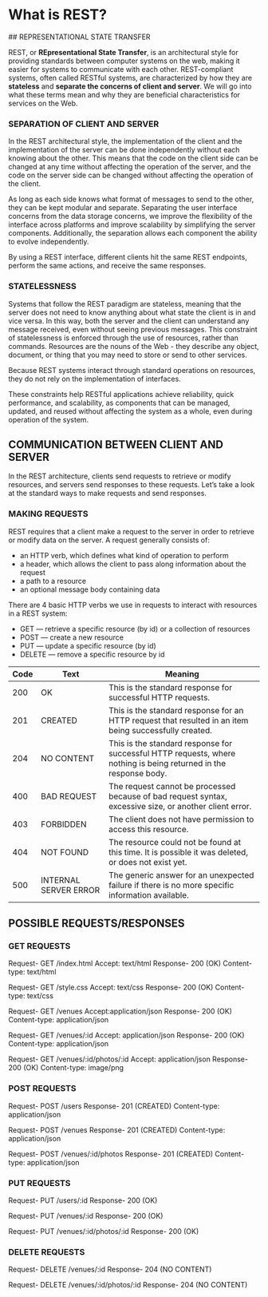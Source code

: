 # What is REST?

## REPRESENTATIONAL STATE TRANSFER

REST, or **REpresentational State Transfer**, is an architectural style for providing standards between computer systems on the web, making it easier for systems to communicate with each other. REST-compliant systems, often called RESTful systems, are characterized by how they are **stateless** and **separate the concerns of client and server**. We will go into what these terms mean and why they are beneficial characteristics for services on the Web.

### SEPARATION OF CLIENT AND SERVER

In the REST architectural style, the implementation of the client and the implementation of the server can be done independently without each knowing about the other. This means that the code on the client side can be changed at any time without affecting the operation of the server, and the code on the server side can be changed without affecting the operation of the client.

As long as each side knows what format of messages to send to the other, they can be kept modular and separate. Separating the user interface concerns from the data storage concerns, we improve the flexibility of the interface across platforms and improve scalability by simplifying the server components. Additionally, the separation allows each component the ability to evolve independently.

By using a REST interface, different clients hit the same REST endpoints, perform the same actions, and receive the same responses.

### STATELESSNESS

Systems that follow the REST paradigm are stateless, meaning that the server does not need to know anything about what state the client is in and vice versa. In this way, both the server and the client can understand any message received, even without seeing previous messages. This constraint of statelessness is enforced through the use of resources, rather than commands. Resources are the nouns of the Web - they describe any object, document, or thing that you may need to store or send to other services.

Because REST systems interact through standard operations on resources, they do not rely on the implementation of interfaces.

These constraints help RESTful applications achieve reliability, quick performance, and scalability, as components that can be managed, updated, and reused without affecting the system as a whole, even during operation of the system.

## COMMUNICATION BETWEEN CLIENT AND SERVER

In the REST architecture, clients send requests to retrieve or modify resources, and servers send responses to these requests. Let’s take a look at the standard ways to make requests and send responses.

### MAKING REQUESTS

REST requires that a client make a request to the server in order to retrieve or modify data on the server. A request generally consists of:

- an HTTP verb, which defines what kind of operation to perform
- a header, which allows the client to pass along information about the request
- a path to a resource
- an optional message body containing data

There are 4 basic HTTP verbs we use in requests to interact with resources in a REST system:

- GET — retrieve a specific resource (by id) or a collection of resources
- POST — create a new resource
- PUT — update a specific resource (by id)
- DELETE — remove a specific resource by id

| Code | Text                  | Meaning                                                                                                           |
| ---- | --------------------- | ----------------------------------------------------------------------------------------------------------------- |
| 200  | OK                    | This is the standard response for successful HTTP requests.                                                       |
| 201  | CREATED               | This is the standard response for an HTTP request that resulted in an item being successfully created.            |
| 204  | NO CONTENT            | This is the standard response for successful HTTP requests, where nothing is being returned in the response body. |
| 400  | BAD REQUEST           | The request cannot be processed because of bad request syntax, excessive size, or another client error.           |
| 403  | FORBIDDEN             | The client does not have permission to access this resource.                                                      |
| 404  | NOT FOUND             | The resource could not be found at this time. It is possible it was deleted, or does not exist yet.               |
| 500  | INTERNAL SERVER ERROR | The generic answer for an unexpected failure if there is no more specific information available.                  |

## POSSIBLE REQUESTS/RESPONSES

### GET REQUESTS

Request- GET /index.html Accept: text/html Response- 200 (OK) Content-type: text/html

Request- GET /style.css Accept: text/css Response- 200 (OK) Content-type: text/css

Request- GET /venues Accept:application/json Response- 200 (OK) Content-type: application/json

Request- GET /venues/:id Accept: application/json Response- 200 (OK) Content-type: application/json

Request- GET /venues/:id/photos/:id Accept: application/json Response- 200 (OK) Content-type: image/png

### POST REQUESTS

Request- POST /users Response- 201 (CREATED) Content-type: application/json

Request- POST /venues Response- 201 (CREATED) Content-type: application/json

Request- POST /venues/:id/photos Response- 201 (CREATED) Content-type: application/json

### PUT REQUESTS

Request- PUT /users/:id Response- 200 (OK)

Request- PUT /venues/:id Response- 200 (OK)

Request- PUT /venues/:id/photos/:id Response- 200 (OK)

### DELETE REQUESTS

Request- DELETE /venues/:id Response- 204 (NO CONTENT)

Request- DELETE /venues/:id/photos/:id Response- 204 (NO CONTENT)
